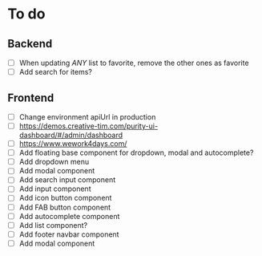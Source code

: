 # To do

## Backend
- [ ] When updating *ANY* list to favorite, remove the other ones as favorite
- [ ] Add search for items?

## Frontend
- [ ] Change environment apiUrl in production
- [ ] https://demos.creative-tim.com/purity-ui-dashboard/#/admin/dashboard
- [ ] https://www.wework4days.com/
- [ ] Add floating base component for dropdown, modal and autocomplete?
- [ ] Add dropdown menu
- [ ] Add modal component
- [ ] Add search input component
- [ ] Add input component
- [ ] Add icon button component
- [ ] Add FAB button component
- [ ] Add autocomplete component
- [ ] Add list component?
- [ ] Add footer navbar component
- [ ] Add modal component
